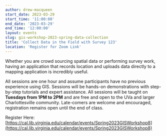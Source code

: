 ```yaml
---
author: drew-macqueen
start_date: 2023-03-29
start_time: '11:00:00'
end_date: '2023-03-29'
end_time: '12:00:00'
layout: events
slug: gis-workshop-2023-spring-data-collection
title: 'Collect Data in the Field with Survey 123'
location: 'Register for Zoom Link'
---
```


Whether you are crowd sourcing spatial data or performing survey work, having an application that records location and uploads data directly to a mapping application is incredibly useful.   

All sessions are one hour and assume participants have no previous experience using GIS.  Sessions will be hands-on demonstrations with step-by-step tutorials and expert assistance.  All sessions will be taught on **Tuesdays from 1PM to 2PM** and are free and open to the UVa and larger Charlottesville community. Late-comers are welcome and encouraged, registration remains open until the end of class.

Register Here: [https://cal.lib.virginia.edu/calendar/events/Spring2023GISWorkshop8](https://cal.lib.virginia.edu/calendar/events/Spring2023GISWorkshop8)